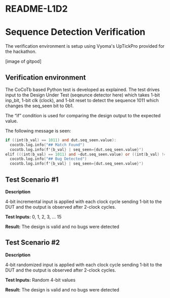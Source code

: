 # README-L1D2

# Sequence Detection Verification

The verification environment is setup using Vyoma's UpTickPro provided for the hackathon.

[image of gitpod]

## **Verification environment**

The CoCoTb based Python test is developed as explained. The test drives input to the Design Under Test (seqeunce detector here) which takes 1-bit inp_bit, 1-bit clk (clock), and 1-bit reset to detect the sequence 1011 which changes the seq_seen bit to 0b1.

The “if” condition is used for comparing the design output to the expected value.

The following message is seen:

```verilog
if ((int(b_val) == 1011) and dut.seq_seen.value):
  cocotb.log.info("## Match Found")
  cocotb.log.info(f'{b_val} | seq_seen={dut.seq_seen.value}')
elif (((int(b_val) == 1011) and ~dut.seq_seen.value) or ((int(b_val) != 1011) and dut.seq_seen.value)):
  cocotb.log.info("## Bug Detected")
  cocotb.log.info(f'{b_val} | seq_seen={dut.seq_seen.value}')
```

## **Test Scenario #1**

**Description**

4-bit incremental input is applied with each clock cycle sending 1-bit to the DUT and the output is observed after 2-clock cycles.

**Test Inputs:** 0, 1, 2, 3, … 15

**Result:** The design is valid and no bugs were detected

## **Test Scenario #2**

**Description**

4-bit randomized input is applied with each clock cycle sending 1-bit to the DUT and the output is observed after 2-clock cycles.

**Test Inputs:** Random 4-bit values

**Result:** The design is valid and no bugs were detected